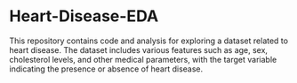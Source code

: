 # Heart-Disease-EDA
This repository contains code and analysis for exploring a dataset related to heart disease. The dataset includes various features such as age, sex, cholesterol levels, and other medical parameters, with the target variable indicating the presence or absence of heart disease.
